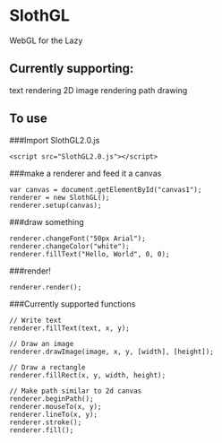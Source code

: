 # SlothGL
WebGL for the Lazy

## Currently supporting:
text rendering
2D image rendering
path drawing

## To use
###Import SlothGL2.0.js
```
<script src="SlothGL2.0.js"></script>
```

###make a renderer and feed it a canvas
```
var canvas = document.getElementById("canvas1");
renderer = new SlothGL();
renderer.setup(canvas);
```

###draw something
```
renderer.changeFont("50px Arial");
renderer.changeColor("white");
renderer.fillText("Hello, World", 0, 0);
```

###render!
```
renderer.render();
```

###Currently supported functions
```
// Write text
renderer.fillText(text, x, y);

// Draw an image
renderer.drawImage(image, x, y, [width], [height]);

// Draw a rectangle
renderer.fillRect(x, y, width, height);

// Make path similar to 2d canvas
renderer.beginPath();
renderer.mouseTo(x, y);
renderer.lineTo(x, y);
renderer.stroke();
renderer.fill();
```